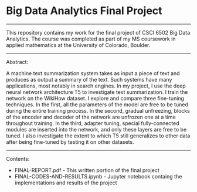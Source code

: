 # Big Data Analytics Final Project
_________________________________________

This repository contains my work for the final project of CSCI 6502 Big Data Analytics.  The course was completed as part of my MS coursework in applied mathematics at the University of Colorado, Boulder.

__________________________________________

Abstract:

A machine text summarization system takes as input a piece of text and produces as output a summary of the text. Such systems have many applications, most notably in search engines. In my project, I use the deep neural network architecture T5 to investigate text summarization. I train the network on the WikiHow dataset. I explore and compare three fine-tuning techniques. In the first, all the parameters of the model are free to be tuned during the entire training process. In the second, gradual unfreezing, blocks of the encoder and decoder of the network are unfrozen one at a time throughout training. In the third, adapter tuning, special fully-connected modules are inserted into the network, and only these layers are free to be tuned. I also investigate the extent to which T5 still generalizes to other data after being fine-tuned by testing it on other datasets.

___________________________________________

Contents:

* FINAL-REPORT.pdf - This written portion of the final project
* FINAL-CODES-AND-RESULTS.ipynb - Jupyter notebook containg the implementations and results of the project

